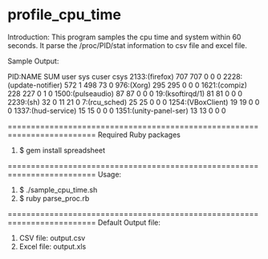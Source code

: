 # profile_cpu_time

Introduction:
  This program samples the cpu time and system within 60 seconds. It parse 
  the /proc/PID/stat information to csv file and excel file.

Sample Output:

PID:NAME	SUM	user	sys	cuser	csys
2133:(firefox)	707	707	0	0	0
2228:(update-notifier)	572	1	498	73	0
976:(Xorg)	295	295	0	0	0
1621:(compiz)	228	227	0	1	0
1500:(pulseaudio)	87	87	0	0	0
19:(ksoftirqd/1)	81	81	0	0	0
2239:(sh)	32	0	11	21	0
7:(rcu_sched)	25	25	0	0	0
1254:(VBoxClient)	19	19	0	0	0
1337:(hud-service)	15	15	0	0	0
1351:(unity-panel-ser)	13	13	0	0	0


=========================================================================
Required Ruby packages
  1. $ gem install spreadsheet

=========================================================================
Usage:
  1. $ ./sample_cpu_time.sh
  2. $ ruby parse_proc.rb

=========================================================================
Default Output file: 
  1. CSV file: output.csv
  2. Excel file: output.xls

